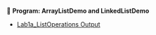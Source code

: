 
📌 **Program: ArrayListDemo and LinkedListDemo**

- [Lab1a_ListOperations Output](https://github.com/yoghana0925/AdvancedJava/blob/main/Lab1a_ListOperations/outputs/1a.png)

